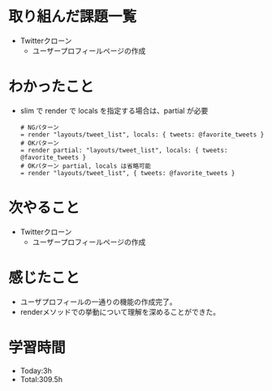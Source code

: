 # 取り組んだ課題一覧
- Twitterクローン
  - ユーザープロフィールページの作成
  
# わかったこと
- slim で render で locals を指定する場合は、partial が必要
  ```slim
  # NGパターン
  = render "layouts/tweet_list", locals: { tweets: @favorite_tweets }
  # OKパターン
  = render partial: "layouts/tweet_list", locals: { tweets: @favorite_tweets }
  # OKパターン partial, locals は省略可能
  = render "layouts/tweet_list", { tweets: @favorite_tweets }
  ```
   
# 次やること
- Twitterクローン
  - ユーザープロフィールページの作成

# 感じたこと
- ユーザプロフィールの一通りの機能の作成完了。
- renderメソッドでの挙動について理解を深めることができた。

# 学習時間
- Today:3h
- Total:309.5h
